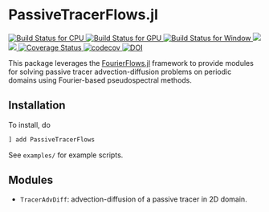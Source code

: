 # PassiveTracerFlows.jl

 <p align="left">
     <a href="https://travis-ci.com/FourierFlows/PassiveTracerFlows.jl">
         <img alt="Build Status for CPU" src="https://img.shields.io/travis/com/FourierFlows/PassiveTracerFlows.jl/master?label=CPU&logo=travis&logoColor=white&style=flat-square">
     </a>
     <a href="https://gitlab.com/JuliaGPU/PassiveTracerFlows-jl/commits/master">
       <img alt="Build Status for GPU" src="https://img.shields.io/gitlab/pipeline/JuliaGPU/PassiveTracerFlows-jl/master?label=GPU&logo=gitlab&logoColor=white&style=flat-square">
     </a>
     <a href="https://ci.appveyor.com/project/navidcy/passivetracerflows-jl">
         <img alt="Build Status for Window" src="https://img.shields.io/appveyor/ci/navidcy/passivetracerflows-jl/master?label=Window&logo=appveyor&logoColor=white&style=flat-square">
     </a>
     <a href="https://fourierflows.github.io/passivetracerflows.jl/stable/">
         <img src="https://img.shields.io/badge/docs-stable-blue.svg">
     </a>
     <a href="https://fourierflows.github.io/passivetracerflows.jl/dev/">
         <img src="https://img.shields.io/badge/docs-dev-blue.svg">
     </a>
     <a href='https://coveralls.io/github/FourierFlows/PassiveTracerFlows.jl?branch=master'><img src='https://coveralls.io/repos/github/FourierFlows/PassiveTracerFlows.jl/badge.svg?branch=master' alt='Coverage Status' />
     </a>
     <a href="https://codecov.io/gh/FourierFlows/PassiveTracerFlows.jl">
         <img src="https://codecov.io/gh/FourierFlows/PassiveTracerFlows.jl/branch/master/graph/badge.svg" title="codecov">
     </a>
     <a href="https://doi.org/10.5281/zenodo.2535983">
        <img src="https://zenodo.org/badge/DOI/10.5281/zenodo.2535983.svg" alt="DOI">
    </a>
 </p>

This package leverages the [FourierFlows.jl]() framework to provide modules for solving passive tracer advection-diffusion problems on periodic domains using Fourier-based pseudospectral methods.

 ## Installation

 To install, do
 ```julia
 ] add PassiveTracerFlows
 ```

 See `examples/` for example scripts.

 ## Modules

 * `TracerAdvDiff`: advection-diffusion of a passive tracer in 2D domain.


 [FourierFlows.jl]: https://github.com/FourierFlows/FourierFlows.jl
